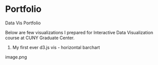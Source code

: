 # Portfolio
Data Vis Portfolio

Below are few visualizations I prepared for Interactive Data Visualization course at CUNY Graduate Center.

1. My first ever d3.js vis - horizontal barchart

image.png
